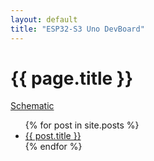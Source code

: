 ```yaml
---
layout: default
title: "ESP32-S3 Uno DevBoard"
---
```


{{ page.title }}
================

<a href="{{% link schematic.md %}}">Schematic</a>

<ul>
  {% for post in site.posts %}
    <li>
      <a href="{{ post.url }}">{{ post.title }}</a>
    </li>
  {% endfor %}
</ul>
